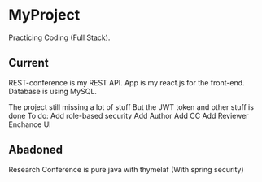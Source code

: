 # MyProject
 Practicing Coding (Full Stack).


Current
---------------------------------------------------------
REST-conference is my REST API.
App is my react.js for the front-end.
Database is using MySQL.


The project still missing a lot of stuff
But the JWT token and other stuff is done
To do:
Add role-based security
Add Author
Add CC
Add Reviewer
Enchance UI









Abadoned
-----------------------------------------------------------------------------
Research Conference is pure java with thymelaf (With spring security) 

